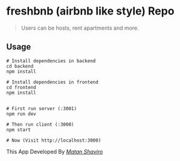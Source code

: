 # freshbnb (airbnb like style) Repo

> Users can be hosts, rent apartments and more.

## Usage

```
# Install dependencies in backend
cd backend
npm install

# Install dependencies in frontend
cd frontend
npm install


# First run server (:3001)
npm run dev

# Then run client (:3000)
npm start

# Now (Visit http://localhost:3000)
```

This App Developed By [_Matan Shaviro_ ](https://www.matan.sh/ 'Matan Shaviro')
